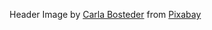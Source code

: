Header Image by <a href="https://pixabay.com/users/smiln32-5793019/?utm_source=link-attribution&utm_medium=referral&utm_campaign=image&utm_content=8265348">Carla Bosteder</a> from <a href="https://pixabay.com//?utm_source=link-attribution&utm_medium=referral&utm_campaign=image&utm_content=8265348">Pixabay</a>
